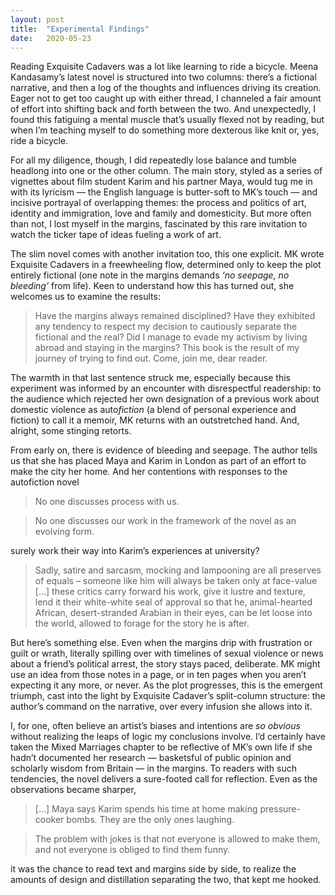 ```yaml
---
layout: post
title:  "Experimental Findings"
date:   2020-05-23
---
```

Reading Exquisite Cadavers was a lot like learning to ride a bicycle. Meena Kandasamy’s latest novel is structured into two columns: there’s a fictional narrative, and then a log of the thoughts and influences driving its creation. Eager not to get too caught up with either thread, I channeled a fair amount of effort into shifting back and forth between the two. And unexpectedly, I found this fatiguing a mental muscle that’s usually flexed not by reading, but when I’m teaching myself to do something more dexterous like knit or, yes, ride a bicycle.

For all my diligence, though, I did repeatedly lose balance and tumble headlong into one or the other column. The main story, styled as a series of vignettes about film student Karim and his partner Maya, would tug me in with its lyricism — the English language is butter-soft to MK’s touch — and incisive portrayal of overlapping themes:  the process and politics of art, identity and immigration, love and family and domesticity. But more often than not, I lost myself in the margins, fascinated by this rare invitation to watch the ticker tape of ideas fueling a work of art.

The slim novel comes with another invitation too, this one explicit. MK wrote Exquisite Cadavers in a freewheeling flow, determined only to keep the plot entirely fictional (one note in the margins demands *‘no seepage, no bleeding’* from life). Keen to understand how this has turned out, she welcomes us to examine the results:

> Have the margins always remained disciplined? Have they exhibited any tendency to respect my decision to cautiously separate the fictional and the real? Did I manage to evade my activism by living abroad and staying in the margins?
> This book is the result of my journey of trying to find out. Come, join me, dear reader.

The warmth in that last sentence struck me, especially because this experiment was informed by an encounter with disrespectful readership: to the audience which rejected her own designation of a previous work about domestic violence as auto*fiction* (a blend of personal experience and fiction) to call it a memoir, MK returns with an outstretched hand. And, alright, some stinging retorts. 

From early on, there is evidence of bleeding and seepage. The author tells us that she has placed Maya and Karim in London as part of an effort to make the city her home. And her contentions with responses to the autofiction novel

> No one discusses process with us. 

> No one discusses our work in the framework of the novel as an evolving form.

surely work their way into Karim’s experiences at university?

> Sadly, satire and sarcasm, mocking and lampooning are all preserves of equals – someone like him will always be taken only at face-value […] these critics carry forward his work, give it lustre and texture, lend it their white-white seal of approval so that he, animal-hearted African, desert-stranded Arabian in their eyes, can be let loose into the world, allowed to forage for the story he is after.

But here’s something else. Even when the margins drip with frustration or guilt or wrath, literally spilling over with timelines of sexual violence or news about a friend’s political arrest, the story stays paced, deliberate. MK might use an idea from those notes in a page, or in ten pages when you aren’t expecting it any more, or never. As the plot progresses, this is the emergent triumph, cast into the light by Exquisite Cadaver’s split-column structure: the author’s command on the narrative, over every infusion she allows into it.

I, for one, often believe an artist’s biases and intentions are *so obvious* without realizing the leaps of logic my conclusions involve. I’d certainly have taken the Mixed Marriages chapter to be reflective of MK’s own life if she hadn’t documented her research — basketsful of public opinion and scholarly wisdom from Britain — in the margins. To readers with such tendencies, the novel delivers a sure-footed call for reflection.  Even as the observations became sharper,

> [...] Maya says Karim spends his time at home making pressure-cooker bombs. They are the only ones laughing.

> The problem with jokes is that not everyone is allowed to make them, and not everyone is obliged to find them funny. 

it was the chance to read text and margins side by side, to realize the amounts of design and distillation separating the two, that kept me hooked.

